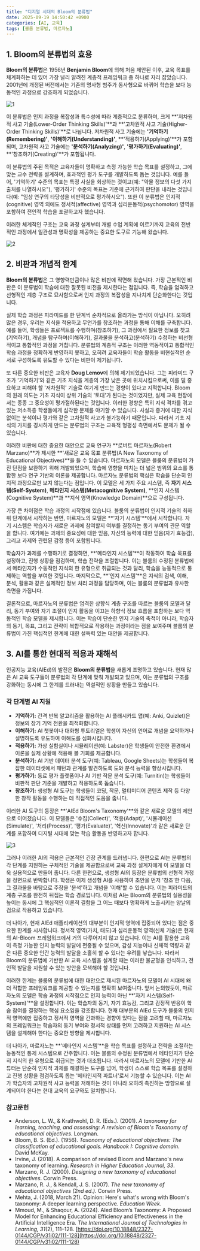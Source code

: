 ```yaml
---
title: "디지털 시대의 Bloom의 분류법"
date: 2025-09-19 14:50:42 +0900
categories: [AI, 교육]
tags: [블룸 분류법, 마르자노]
---
```


## 1. Bloom의 분류법의 효용

**Bloom의 분류법**은 1956년 **Benjamin Bloom**에 의해 처음 제안된 이후, 교육 목표를 체계화하는 데 있어 가장 널리 알려진 계층적 프레임워크 중 하나로 자리 잡았습니다. 2001년에 개정된 버전에서는 기존의 명사형 범주가 동사형으로 바뀌어 학습을 보다 능동적인 과정으로 강조하게 되었습니다.

![1](/assets/image145.png)

이 분류법은 인지 과정을 복잡성과 특수성에 따라 계층적으로 분류하며, 크게 **'저차원적 사고 기술(Lower-Order Thinking Skills)'**과 **'고차원적 사고 기술(Higher-Order Thinking Skills)'**로 나뉩니다. 저차원적 사고 기술에는 **'기억하기(Remembering)'**, **'이해하기(Understanding)'**, **'적용하기(Applying)'**가 포함되며, 고차원적 사고 기술에는 **'분석하기(Analyzing)'**, **'평가하기(Evaluating)'**, **'창조하기(Creating)'**가 포함됩니다.

이 분류법의 주된 목적은 교육자들이 명확하고 측정 가능한 학습 목표를 설정하고, 그에 맞는 교수 전략을 설계하며, 효과적인 평가 도구를 개발하도록 돕는 것입니다. 예를 들어, '기억하기' 수준의 목표는 특정 사실을 회상하는 것이고(예: "약물 정보의 다섯 가지 출처를 나열하시오"), '평가하기' 수준의 목표는 기준에 근거하여 판단을 내리는 것입니다(예: "임상 연구의 타당성을 비판적으로 평가하시오"). 또한 이 분류법은 인지적(cognitive) 영역 외에도 정서적(affective) 영역과 심리운동적(psychomotor) 영역을 포함하여 전인적 학습을 포괄하고자 했습니다.

이러한 체계적인 구조는 교육 과정 설계부터 개별 수업 계획에 이르기까지 교육의 전반적인 과정에서 일관성과 명확성을 제공하는 중요한 도구로 기능해 왔습니다.

![2](/assets/image146.png)


## 2. 비판과 개념적 한계

**Bloom의 분류법**은 그 영향력만큼이나 많은 비판에 직면해 왔습니다. 가장 근본적인 비판은 이 분류법이 학습에 대한 잘못된 비전을 제시한다는 점입니다. 즉, 학습을 엄격하고 선형적인 계층 구조로 묘사함으로써 인지 과정의 복잡성을 지나치게 단순화한다는 것입니다.

실제 학습 과정은 피라미드를 한 단계씩 순차적으로 올라가는 방식이 아닙니다. 오히려 많은 경우, 우리는 지식을 적용하고 무언가를 창조하는 과정을 통해 이해를 구축합니다. 예를 들어, 학생들은 프로젝트를 수행하며(창조하기), 그 과정에서 필요한 정보를 찾고(기억하기), 개념을 탐구하며(이해하기), 결과물을 분석하고(분석하기) 수정하는 비선형적이고 통합적인 과정을 거칩니다. 분류법의 계층적 구조는 이러한 역동적이고 통합적인 학습 과정을 정확하게 반영하지 못하고, 오히려 교육자들이 학습 활동을 비현실적인 순서로 구성하도록 유도할 수 있다는 비판이 제기됩니다.

또 다른 중요한 비판은 교육자 **Doug Lemov**에 의해 제기되었습니다. 그는 피라미드 구조가 '기억하기'와 같은 기초 지식을 계층의 가장 낮은 곳에 위치시킴으로써, 이를 덜 중요하고 피해야 할 '저차원적' 기술로 여기게 만드는 경향이 있다고 지적합니다. Bloom의 원래 의도는 기초 지식이 상위 기술의 '토대'가 된다는 것이었지만, 실제 교육 현장에서는 종종 그 중요성이 평가절하된다는 것입니다. 이러한 경향은 특히 지식 격차를 겪고 있는 저소득층 학생들에게 심각한 문제를 야기할 수 있습니다. 사실과 증거에 대한 지식 없이는 분석이나 평가와 같은 고차원적 사고가 불가능하기 때문입니다. 따라서 기초 지식의 가치를 경시하게 만드는 분류법의 구조는 교육적 형평성 측면에서도 문제가 될 수 있습니다.

이러한 비판에 대한 중요한 대안으로 교육 연구가 **로버트 마르자노(Robert Marzano)**가 제시한 **'새로운 교육 목표 분류법(A New Taxonomy of Educational Objectives)**을 들 수 있습니다. 마르자노의 모델은 블룸의 분류법이 가진 단점을 보완하기 위해 개발되었으며, 학습에 영향을 미치는 더 넓은 범위의 요소를 통합한 보다 연구 기반의 이론을 제공합니다. 마르자노 분류법의 핵심은 학습을 단순히 인지적 과정으로만 보지 않는다는 점입니다. 이 모델은 세 가지 주요 시스템, 즉 **자기 시스템(Self-System)**, **메타인지 시스템(Metacognitive System)**, **인지 시스템(Cognitive System)**과 **지식 영역(Knowledge Domain)**으로 구성됩니다.

가장 큰 차이점은 학습 과정의 시작점에 있습니다. 블룸의 분류법이 인지적 기술의 최하위 단계에서 시작하는 반면, 마르자노의 모델은 **'자기 시스템'**에서 시작합니다. 자기 시스템은 학습자가 새로운 과제에 참여할지 여부를 결정하는 동기 부여의 관문 역할을 합니다. 여기에는 과제의 중요성에 대한 믿음, 자신의 능력에 대한 믿음(자기 효능감), 그리고 과제와 관련된 감정 등이 포함됩니다.

학습자가 과제를 수행하기로 결정하면, **'메타인지 시스템'**이 작동하여 학습 목표를 설정하고, 진행 상황을 점검하며, 학습 전략을 조절합니다. 이는 블룸의 수정된 분류법에서 메타인지가 수동적인 지식의 한 유형으로 취급되는 것과 달리, 학습을 능동적으로 통제하는 역할을 부여한 것입니다. 마지막으로, **'인지 시스템'**은 지식의 검색, 이해, 분석, 활용과 같은 실제적인 정보 처리 과정을 담당하며, 이는 블룸의 분류법과 유사한 측면을 가집니다.

결론적으로, 마르자노의 분류법은 엄격한 상향식 계층 구조를 따르는 블룸의 모델과 달리, 동기 부여와 자기 조절이 인지 활동을 이끄는 하향식 정보 흐름을 포함하는 보다 역동적인 학습 모델을 제시합니다. 이는 학습이 단순한 인지 기술의 축적이 아니라, 학습자의 동기, 목표, 그리고 전략이 복합적으로 작용하는 과정이라는 점을 보여주며 블룸의 분류법이 가진 핵심적인 한계에 대한 설득력 있는 대안을 제공합니다.


## 3. AI를 통한 현대적 적용과 재해석

인공지능 교육(AIEd)의 발전은 **Bloom의 분류법**을 새롭게 조명하고 있습니다. 현재 많은 AI 교육 도구들이 분류법의 각 단계에 맞춰 개발되고 있으며, 이는 분류법의 구조를 강화하는 동시에 그 한계를 드러내는 역설적인 상황을 만들고 있습니다.

### 각 단계별 AI 지원

* **기억하기:** 간격 반복 알고리즘을 활용하는 AI 플래시카드 앱(예: Anki, Quizlet)은 정보의 장기 기억 전환을 최적화합니다.
* **이해하기:** AI 챗봇이나 대화형 튜토리얼은 학생이 자신의 언어로 개념을 요약하거나 설명하도록 유도하여 이해도를 심화시킵니다.
* **적용하기:** 가상 실험실이나 시뮬레이션(예: Labster)은 학생들이 안전한 환경에서 이론을 실제 상황에 적용해 볼 기회를 제공합니다.
* **분석하기:** AI 기반 데이터 분석 도구(예: Tableau, Google Sheets)는 학생들이 복잡한 데이터셋에서 패턴과 관계를 발견하도록 도와 분석 능력을 향상시킵니다.
* **평가하기:** 동료 평가 플랫폼이나 AI 기반 작문 분석 도구(예: Turnitin)는 학생들이 비판적 판단 기준을 개발하고 적용하도록 돕습니다.
* **창조하기:** 생성형 AI 도구는 학생들이 코딩, 작문, 멀티미디어 콘텐츠 제작 등 다양한 창작 활동을 수행하는 데 직접적인 도움을 줍니다.

이러한 AI 도구의 등장은 **'AIEd Bloom's Taxonomy'**와 같은 새로운 모델의 제안으로 이어졌습니다. 이 모델들은 '수집(Collect)', '적응(Adapt)', '시뮬레이션(Simulate)', '처리(Process)', '평가(Evaluate)', '혁신(Innovate)'과 같은 새로운 단계를 포함하여 디지털 시대에 맞는 학습 활동을 반영하고자 합니다.

![3](/assets/image146.png)

그러나 이러한 AI의 적용은 근본적인 긴장 관계를 드러냅니다. 한편으로 AI는 분류법의 각 단계를 지원하는 구체적인 기술을 제공함으로써 교육 과정 설계자에게 이 모델을 더욱 실용적으로 만들어 줍니다. 다른 한편으로, 생성형 AI의 등장은 분류법의 선형적 가정을 정면으로 반박합니다. 학생은 이제 생성형 AI를 사용하여 초안을 먼저 '창조'한 다음, 그 결과물을 바탕으로 주장을 '분석'하고 개념을 '이해'할 수 있습니다. 이는 피라미드의 계층 구조를 완전히 뒤집는 학습 경로입니다. 이처럼 AI는 Bloom의 분류법의 실용성을 높이는 동시에 그 핵심적인 이론적 결함을 그 어느 때보다 명확하게 노출시키는 양날의 검으로 작용하고 있습니다.

더 나아가, 현재 AIEd 애플리케이션의 대부분이 인지적 영역에 집중되어 있다는 점은 중요한 한계를 시사합니다. 정서적 영역(가치, 태도)과 심리운동적 영역(신체 기술)은 현재의 AI-Bloom 프레임워크에서 거의 다루어지지 않고 있습니다. 이는 AI를 활용한 교육이 측정 가능한 인지 능력의 발달에 편중될 수 있으며, 감성 지능이나 신체적 역량과 같은 다른 중요한 인간 능력의 발달을 소홀히 할 수 있다는 우려를 낳습니다. 따라서 Bloom의 분류법에 기반한 AI 교육 시스템을 설계할 때는 이러한 불균형을 인식하고, 전인적 발달을 지원할 수 있는 방안을 모색해야 할 것입니다.

이러한 한계는 블룸의 분류법에 대한 대안으로 제시된 마르자노의 모델이 AI 시대에 왜 더 적합한 프레임워크를 제공할 수 있는지를 명확히 보여줍니다. 앞서 논의했듯이, 마르자노의 모델은 학습 과정의 시작점으로 인지 능력이 아닌 **'자기 시스템(Self-System)'**을 설정합니다. 이는 학습자의 동기, 자기 효능감, 그리고 감정적 반응이 학습 참여를 결정하는 핵심 요소임을 강조합니다. 현재 대부분의 AIEd 도구가 블룸의 인지적 영역에만 집중하고 정서적 영역을 간과하는 경향이 있다는 점을 고려할 때, 마르자노의 프레임워크는 학습자의 동기 부여와 정서적 상태를 먼저 고려하고 지원하는 AI 시스템을 설계해야 한다는 중요한 방향을 제시합니다.

더 나아가, 마르자노는 **'메타인지 시스템'**을 학습 목표를 설정하고 전략을 조절하는 능동적인 통제 시스템으로 간주합니다. 이는 블룸의 수정된 분류법에서 메타인지가 단순히 지식의 한 유형으로 취급되는 것과 대조됩니다. 따라서 마르자노의 모델에 기반한 AI 튜터는 단순히 인지적 과제를 해결하는 도구를 넘어, 학생이 스스로 학습 목표를 설정하고 진행 상황을 점검하도록 돕는 '메타인지적 파트너'로서 기능할 수 있습니다. 이는 AI가 학습자의 고차원적 사고 능력을 저해하는 것이 아니라 오히려 촉진하는 방향으로 설계되어야 한다는 현대 교육의 요구와도 일치합니다.

### 참고문헌

* Anderson, L. W., & Krathwohl, D. R. (Eds.). (2001). *A taxonomy for learning, teaching, and assessing: A revision of Bloom's Taxonomy of educational objectives*. Longman.
* Bloom, B. S. (Ed.). (1956). *Taxonomy of educational objectives: The classification of educational goals. Handbook I: Cognitive domain*. David McKay.
* Irvine, J. (2018). A comparison of revised Bloom and Marzano's new taxonomy of learning. *Research in Higher Education Journal, 33*.
* Marzano, R. J. (2000). *Designing a new taxonomy of educational objectives*. Corwin Press.
* Marzano, R. J., & Kendall, J. S. (2007). *The new taxonomy of educational objectives (2nd ed.)*. Corwin Press.
* Mehta, J. (2018, March 21). Opinion: Here's what's wrong with Bloom's taxonomy: A deeper learning perspective. *Education Week*.
* Mmoud, M., & Shaqour, A. (2024). AIed Bloom’s Taxonomy: A Proposed Model for Enhancing Educational Efficiency and Effectiveness in the Artificial Intelligence Era. *The International Journal of Technologies in Learning, 31*(2), 111–128. [https://doi.org/10.18848/2327-0144/CGP/v31i02/111-128](https://doi.org/10.18848/2327-0144/CGP/v31i02/111-128)
